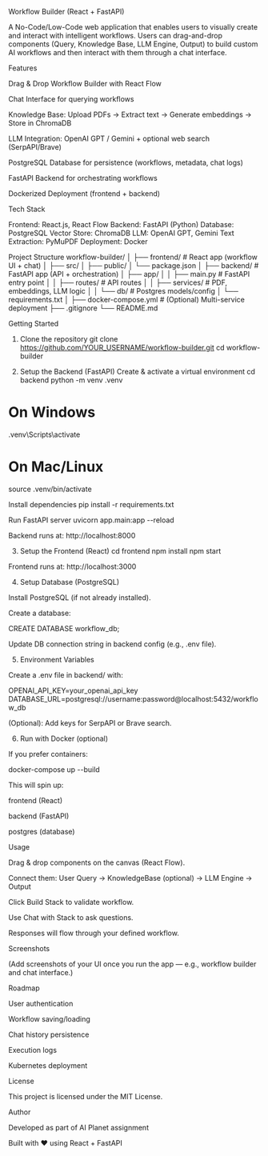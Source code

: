 Workflow Builder (React + FastAPI)

A No-Code/Low-Code web application that enables users to visually create and interact with intelligent workflows.
Users can drag-and-drop components (Query, Knowledge Base, LLM Engine, Output) to build custom AI workflows and then interact with them through a chat interface.

Features

Drag & Drop Workflow Builder with React Flow

Chat Interface for querying workflows

Knowledge Base: Upload PDFs → Extract text → Generate embeddings → Store in ChromaDB

LLM Integration: OpenAI GPT
 / Gemini + optional web search (SerpAPI/Brave)

PostgreSQL Database for persistence (workflows, metadata, chat logs)

FastAPI Backend for orchestrating workflows

Dockerized Deployment (frontend + backend)

Tech Stack

Frontend: React.js, React Flow
Backend: FastAPI (Python)
Database: PostgreSQL
Vector Store: ChromaDB
LLM: OpenAI GPT, Gemini
Text Extraction: PyMuPDF
Deployment: Docker

Project Structure
workflow-builder/
│
├── frontend/              # React app (workflow UI + chat)
│   ├── src/
│   ├── public/
│   └── package.json
│
├── backend/               # FastAPI app (API + orchestration)
│   ├── app/
│   │   ├── main.py        # FastAPI entry point
│   │   ├── routes/        # API routes
│   │   ├── services/      # PDF, embeddings, LLM logic
│   │   └── db/            # Postgres models/config
│   └── requirements.txt
│
├── docker-compose.yml     # (Optional) Multi-service deployment
├── .gitignore
└── README.md

Getting Started
1. Clone the repository
git clone https://github.com/YOUR_USERNAME/workflow-builder.git
cd workflow-builder

2. Setup the Backend (FastAPI)
Create & activate a virtual environment
cd backend
python -m venv .venv
# On Windows
.venv\Scripts\activate
# On Mac/Linux
source .venv/bin/activate

Install dependencies
pip install -r requirements.txt

Run FastAPI server
uvicorn app.main:app --reload


Backend runs at: http://localhost:8000

3. Setup the Frontend (React)
cd frontend
npm install
npm start


Frontend runs at: http://localhost:3000

4. Setup Database (PostgreSQL)

Install PostgreSQL (if not already installed).

Create a database:

CREATE DATABASE workflow_db;


Update DB connection string in backend config (e.g., .env file).

5. Environment Variables

Create a .env file in backend/ with:

OPENAI_API_KEY=your_openai_api_key
DATABASE_URL=postgresql://username:password@localhost:5432/workflow_db


(Optional): Add keys for SerpAPI or Brave search.

6. Run with Docker (optional)

If you prefer containers:

docker-compose up --build


This will spin up:

frontend (React)

backend (FastAPI)

postgres (database)

Usage

Drag & drop components on the canvas (React Flow).

Connect them:
User Query → KnowledgeBase (optional) → LLM Engine → Output

Click Build Stack to validate workflow.

Use Chat with Stack to ask questions.

Responses will flow through your defined workflow.

Screenshots

(Add screenshots of your UI once you run the app — e.g., workflow builder and chat interface.)

Roadmap

 User authentication

 Workflow saving/loading

 Chat history persistence

 Execution logs

 Kubernetes deployment

License

This project is licensed under the MIT License.

Author

Developed as part of AI Planet assignment

Built with ❤️ using React + FastAPI
